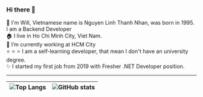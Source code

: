 ### Hi there 👋

<!--
**nhannguyen1295/nhannguyen1295** is a ✨ _special_ ✨ repository because its `README.md` (this file) appears on your GitHub profile.

Here are some ideas to get you started:

- 🔭 I’m currently working on ...
- 🌱 I’m currently learning ...
- 👯 I’m looking to collaborate on ...
- 🤔 I’m looking for help with ...
- 💬 Ask me about ...
- 📫 How to reach me: ...
- 😄 Pronouns: ...
- ⚡ Fun fact: ...
-->

:man: I'm Will, Vietnamese name is Nguyen Linh Thanh Nhan, was born in 1995. I am a Backend Developer  
:house: I live in Ho Chi Minh City, Viet Nam.  
🔭 I’m currently working at HCM City  
:star: :star: :star: I am a self-learning developer, that mean I don't have an university degree.  
:sparkles: I started my first job from 2019 with Fresher .NET Developer position. 

---
|![Top Langs](https://github-readme-stats.vercel.app/api/top-langs/?username=nguyenlinhthanhnhan&theme=radical)|![GitHub stats](https://github-readme-stats-ten-gilt.vercel.app/api?username=nguyenlinhthanhnhan&theme=radical&show_icons=true)|
| ------------- | ------------- |
